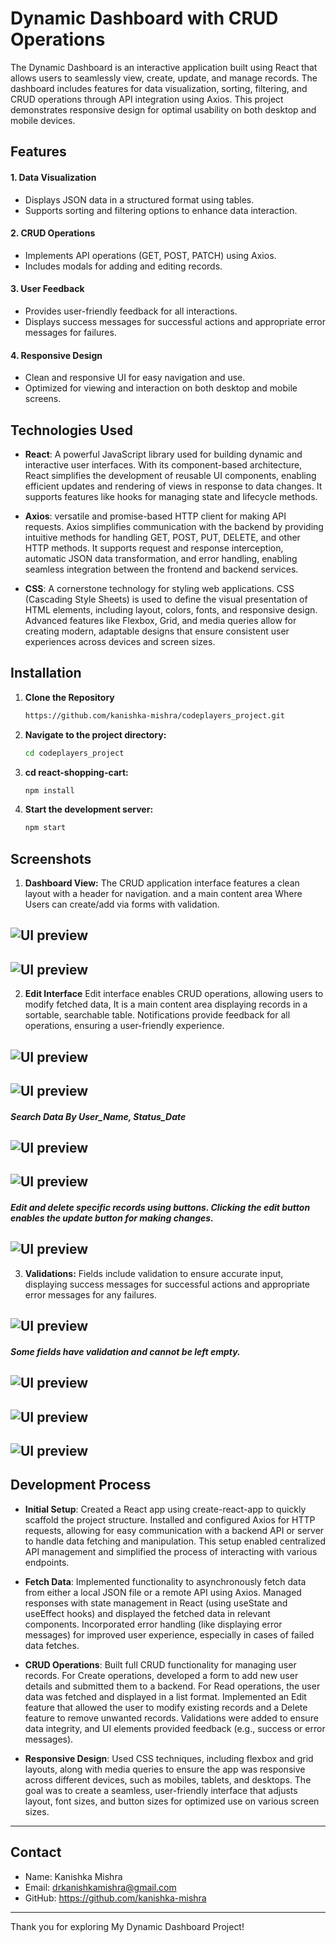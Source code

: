 # Dynamic Dashboard with CRUD Operations

The Dynamic Dashboard is an interactive application built using React that allows users to seamlessly view, create, update, and manage records. The dashboard includes features for data visualization, sorting, filtering, and CRUD operations through API integration using Axios. This project demonstrates responsive design for optimal usability on both desktop and mobile devices.

## Features

#### 1. Data Visualization
- Displays JSON data in a structured format using tables.
- Supports sorting and filtering options to enhance data interaction.

#### 2. CRUD Operations
- Implements API operations (GET, POST, PATCH) using Axios.
- Includes modals for adding and editing records.

#### 3. User Feedback
- Provides user-friendly feedback for all interactions.
- Displays success messages for successful actions and appropriate error messages for failures.

#### 4. Responsive Design
- Clean and responsive UI for easy navigation and use.
- Optimized for viewing and interaction on both desktop and mobile screens.



## Technologies Used

- **React**: A powerful JavaScript library used for building dynamic and interactive user interfaces. With its component-based architecture, React simplifies the development of reusable UI components, enabling efficient updates and rendering of views in response to data changes. It supports features like hooks for managing state and lifecycle methods.
  
- **Axios**:  versatile and promise-based HTTP client for making API requests. Axios simplifies communication with the backend by providing intuitive methods for handling GET, POST, PUT, DELETE, and other HTTP methods. It supports request and response interception, automatic JSON data transformation, and error handling, enabling seamless integration between the frontend and backend services.
  
- **CSS**: A cornerstone technology for styling web applications. CSS (Cascading Style Sheets) is used to define the visual presentation of HTML elements, including layout, colors, fonts, and responsive design. Advanced features like Flexbox, Grid, and media queries allow for creating modern, adaptable designs that ensure consistent user experiences across devices and screen sizes.


## Installation

1. **Clone the Repository**
   ```bash
   https://github.com/kanishka-mishra/codeplayers_project.git
   
2. **Navigate to the project directory:**
   ```bash
   cd codeplayers_project

3. **cd react-shopping-cart:**
   ```bash
   npm install

4. **Start the development server:**
   ```bash
   npm start

## Screenshots

1. **Dashboard View:** 
The CRUD application interface features a clean layout with a header for navigation. and a main content area Where Users can create/add via forms with validation.
   
![UI preview](my_screenshots/Screenshot_1.png)
---
![UI preview](my_screenshots/Screenshot_9.png)
---

2. **Edit Interface** Edit interface enables CRUD operations, allowing users to modify fetched data, It is a main content area displaying records in a sortable, searchable table. Notifications provide feedback for all operations, ensuring a user-friendly experience.
   
![UI preview](my_screenshots/Screenshot_2.png)
---
![UI preview](my_screenshots/Screenshot_5.png)
---
##### Search Data By User_Name, Status_Date
![UI preview](my_screenshots/Screenshot_6.png)
---
![UI preview](my_screenshots/Screenshot_7.png)
---
##### Edit and delete specific records using buttons. Clicking the edit button enables the update button for making changes.
![UI preview](my_screenshots/Screenshot_10.png)
---
3. **Validations:** Fields include validation to ensure accurate input, displaying success messages for successful actions and appropriate error messages for any failures.
   
![UI preview](my_screenshots/Screenshot_3.png)
---
##### Some fields have validation and cannot be left empty.
![UI preview](my_screenshots/Screenshot_4.png)
---
![UI preview](my_screenshots/Screenshot_12.png)
---
![UI preview](my_screenshots/Screenshot_11.png)
---























      
## Development Process

- **Initial Setup**: Created a React app using create-react-app to quickly scaffold the project structure. Installed and configured Axios for HTTP requests, allowing for easy communication with a backend API or server to handle data fetching and manipulation. This setup enabled centralized API management and simplified the process of interacting with various endpoints.

- **Fetch Data**: Implemented functionality to asynchronously fetch data from either a local JSON file or a remote API using Axios. Managed responses with state management in React (using useState and useEffect hooks) and displayed the fetched data in relevant components. Incorporated error handling (like displaying error messages) for improved user experience, especially in cases of failed data fetches.

- **CRUD Operations**: Built full CRUD functionality for managing user records. For Create operations, developed a form to add new user details and submitted them to a backend. For Read operations, the user data was fetched and displayed in a list format. Implemented an Edit feature that allowed the user to modify existing records and a Delete feature to remove unwanted records. Validations were added to ensure data integrity, and UI elements provided feedback (e.g., success or error messages).

- **Responsive Design**: Used CSS techniques, including flexbox and grid layouts, along with media queries to ensure the app was responsive across different devices, such as mobiles, tablets, and desktops. The goal was to create a seamless, user-friendly interface that adjusts layout, font sizes, and button sizes for optimized use on various screen sizes.


---
## Contact
- Name: Kanishka Mishra
- Email: drkanishkamishra@gmail.com
- GitHub: https://github.com/kanishka-mishra

---
Thank you for exploring My Dynamic Dashboard Project!
